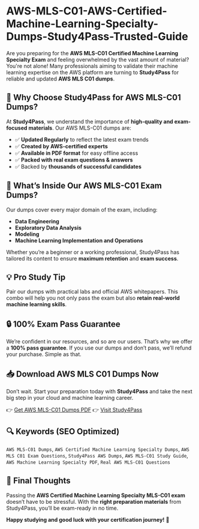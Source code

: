 # AWS-MLS-C01-AWS-Certified-Machine-Learning-Specialty-Dumps-Study4Pass-Trusted-Guide
Are you preparing for the **AWS MLS-C01 Certified Machine Learning Specialty Exam** and feeling overwhelmed by the vast amount of material? You're not alone! Many professionals aiming to validate their machine learning expertise on the AWS platform are turning to **Study4Pass** for reliable and updated **AWS MLS C01 dumps**.
## 🎯 Why Choose Study4Pass for AWS MLS-C01 Dumps?

At **Study4Pass**, we understand the importance of **high-quality and exam-focused materials**. Our AWS MLS-C01 dumps are:

- ✅ **Updated Regularly** to reflect the latest exam trends  
- ✅ **Created by AWS-certified experts**  
- ✅ **Available in PDF format** for easy offline access  
- ✅ **Packed with real exam questions & answers**  
- ✅ Backed by **thousands of successful candidates**


## 📘 What’s Inside Our AWS MLS-C01 Exam Dumps?

Our dumps cover every major domain of the exam, including:

- **Data Engineering**
- **Exploratory Data Analysis**
- **Modeling**
- **Machine Learning Implementation and Operations**

Whether you’re a beginner or a working professional, Study4Pass has tailored its content to ensure **maximum retention** and **exam success**.

## 💡 Pro Study Tip

Pair our dumps with practical labs and official AWS whitepapers. This combo will help you not only pass the exam but also **retain real-world machine learning skills**.

## 🔒 100% Exam Pass Guarantee

We’re confident in our resources, and so are our users. That’s why we offer a **100% pass guarantee**. If you use our dumps and don’t pass, we’ll refund your purchase. Simple as that.

## 📥 Download AWS MLS C01 Dumps Now

Don’t wait. Start your preparation today with **Study4Pass** and take the next big step in your cloud and machine learning career.

👉 [Get AWS MLS-C01 Dumps PDF](https://study4pass.com/study-material/amazon/aws-certified-machine-learning-specialty)
👉 [Visit Study4Pass](https://study4pass.com/)


## 🔍 Keywords (SEO Optimized)

`AWS MLS-C01 Dumps`, `AWS Certified Machine Learning Specialty Dumps`, `AWS MLS C01 Exam Questions`, `Study4Pass AWS Dumps`, `AWS MLS-C01 Study Guide`, `AWS Machine Learning Specialty PDF`, `Real AWS MLS-C01 Questions`
## 🙌 Final Thoughts

Passing the **AWS Certified Machine Learning Specialty MLS-C01 exam** doesn’t have to be stressful. With the **right preparation materials** from Study4Pass, you’ll be exam-ready in no time.

**Happy studying and good luck with your certification journey!** 🚀
